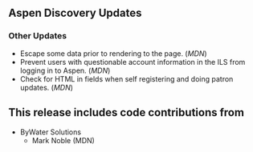 ## Aspen Discovery Updates
### Other Updates
- Escape some data prior to rendering to the page. (*MDN*)
- Prevent users with questionable account information in the ILS from logging in to Aspen. (*MDN*)
- Check for HTML in fields when self registering and doing patron updates. (*MDN*) 

## This release includes code contributions from
- ByWater Solutions
    - Mark Noble (MDN)
